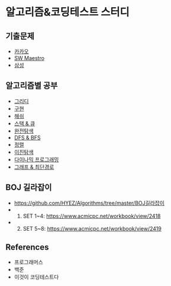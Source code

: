 # 알고리즘&코딩테스트 스터디

## 기출문제
- [카카오](https://github.com/HYEZ/Algorithms/tree/master/%EA%B8%B0%EC%B6%9C%EB%AC%B8%EC%A0%9C/%EC%B9%B4%EC%B9%B4%EC%98%A4)
- [SW Maestro](https://github.com/HYEZ/Algorithms/tree/master/%EA%B8%B0%EC%B6%9C%EB%AC%B8%EC%A0%9C/%EC%86%8C%EB%A7%88)
- [삼성](https://github.com/HYEZ/Algorithms/tree/master/%EA%B8%B0%EC%B6%9C%EB%AC%B8%EC%A0%9C/%EC%82%BC%EC%84%B1)

## 알고리즘별 공부
- [그리디](https://github.com/HYEZ/Algorithms/tree/master/Greedy)
- [구현](https://github.com/HYEZ/Algorithms/tree/master/Implementation)
- [해쉬](https://github.com/HYEZ/Algorithms/tree/master/Hash)
- [스택 & 큐](https://github.com/HYEZ/Algorithms/tree/master/Stack_and_Queue)
- [완전탐색](https://github.com/HYEZ/Algorithms/tree/master/BruteForce)
- [DFS & BFS](https://github.com/HYEZ/Algorithms/tree/master/DFS_and_BFS)
- [정렬](https://github.com/HYEZ/Algorithms/tree/master/Sort)
- [이진탐색](https://github.com/HYEZ/Algorithms/tree/master/BinarySearch)
- [다이나믹 프로그래밍](https://github.com/HYEZ/Algorithms/tree/master/DP)
- [그래프 & 최단경로](https://github.com/HYEZ/Algorithms/tree/master/Graph)

## BOJ 길라잡이
- https://github.com/HYEZ/Algorithms/tree/master/BOJ길라잡이
- 1) SET 1~4: https://www.acmicpc.net/workbook/view/2418
- 2) SET 5~8: https://www.acmicpc.net/workbook/view/2419


## References
- 프로그래머스
- 백준 
- 이것이 코딩테스트다